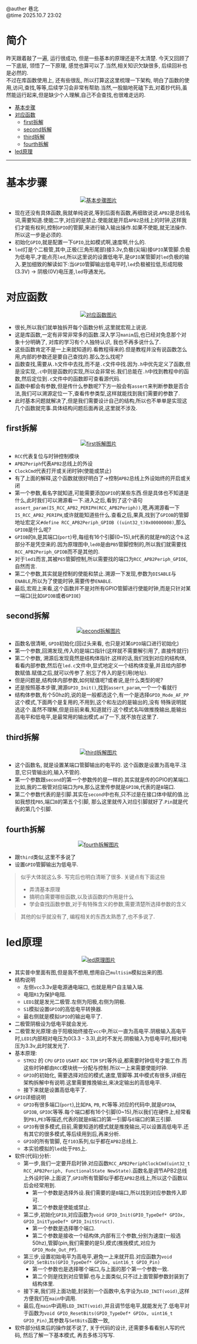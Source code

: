 @auther 巷北  
@time 2025.10.7 23:02  
# 简介
昨天跟着敲了一遍, 运行很成功, 但是一些基本的原理还是不太清楚. 今天又回顾了一下底层, 领悟了一下原理, 感觉也算可以了.当然,相关知识欠缺很多, 后续回补也是必然的.  
不过在库函数使用上, 还有些很乱, 所以打算这这里梳理一下架构, 明白了函数的使用,访问,查找,等等,后续学习会非常有帮助.当然,一股脑地死磕下去,对着抄代码,虽然能运行起来,但是缺少个人理解,自己不会查找,也很难走远的.

- [基本步骤](#基本步骤)
- [对应函数](#对应函数)
    - [first拆解](#first拆解)
    - [second拆解](#second拆解)
    - [third拆解](#third拆解)
    - [fourth拆解](#fourth拆解)
- [led原理](#led原理)

---

# 基本步骤

<p align="center">
    <a href = "https://github.com" target="_blank">
        <img src=".\assets\架构拆解\00基本步骤.svg" alt="基本步骤图片" title = "基本步骤">
    </a>
</p>

- 现在还没有具体函数,我就单纯说说,等到后面有函数,再细致说说.`APB2`是总线名词,需要知道.使能二字,对应的是禁止.使能就是开启`APB2`总线上的时钟,这样我们才能有权利,控制`GPIO`的管脚,来进行输入输出操作.如果不使能,就无法操作.所以这一步是必须的.
- 初始化`GPIO`,就是配置一下`GPIO`,比如模式啊,速度啊,什么的.
- `led`灯是个二极管,其中,正极(三角形尾部)接3.3v,负极(尖端)接`GPIO`某管脚.负极为低电平,才能点亮`led`,所以这里说的设置低电平,是`GPIO`某管脚对`led`负极的输入.更加细致的解读如下:当`GPIO`管脚输出低电平时,`led`负极被拉低,形成阳极(3.3V) → 阴极(0V)电压差,`led`导通发光。

# 对应函数

<p align="center">
    <a href = "https://github.com" target="_blank">
        <img src=".\assets\架构拆解\01对应函数.svg" alt="对应函数图片" title = "对应函数">
    </a>
</p>

- 很长,所以我们就单独拆开每个函数分析,这里就宏观上说说.
- 这是库函数,一定有非常非常多的函数.深入学习`manim`后,也已经对免息那个对象十分明确了, 对库的学习有个人独特认识, 我也不再多说什么了.
- 这些函数肯定不是一上来就知道的.看教程得来的.但是教程并没有说函数怎么用,内部的参数还是要自己查找的.那么怎么找呢?
- 函数查找,需要从`.h`文件中去找,而不是`.c`文件中找.因为`.h`中优先定义了函数,但是没实现,`.c`中则是函数的实现,所以会非常长.我们总能在`.h`中找到教程中的函数,然后定位到`.c`文件中的函数即可查看源代码.
- 函数中都会有参数,但是传什么参数呢?下方一般会有`assert`来判断参数是否合法,我们可以溯源定位一下,查看传参类型,这样就能找到我们需要的参数了.
- 此时基本问题就解决了,但是我们需要设计自己的结构,所以也不单单是实现这几个函数就完事.具体结构问题后面再说,这里就不涉及.

## first拆解

<p align="center">
    <a href = "https://github.com" target="_blank">
        <img src=".\assets\架构拆解\02first拆解.svg" alt="first拆解图片" title = "first拆解">
    </a>
</p>

- `RCC`代表复位与时钟控制模块
- `APB2Periph`代表`APB2`总线上的外设
- `ClockCmd`代表打开或关闭时钟(使能或禁止)
- 有了上面的解释,这个函数就很好明白了->控制`APB2`总线上外设始终的开启或关闭
- 第一个参数,看名字就知道,可能需要添加`GPIO`的某些东西.但是具体也不知道是什么,此时我们可以溯源看一下.进入之后,看到了这个语句`assert_param(IS_RCC_APB2_PERIPH(RCC_APB2Periph))`,嗯,再溯源看一下`IS_RCC_APB2_PERIPH`,或许就能知道些什么.查看之后,果真,找到了`GPIOB`的管脚地址宏定义`#define RCC_APB2Periph_GPIOB ((uint32_t)0x00000008)`,那么`GPIOB`是什么呢?
- `GPIOB`的`B`,是其端口(`port`)号,每组有16个引脚(0~15),`B`代表的就是`PB`的这个`B`.这部分不是凭空来的.因为原理图中,`led0`是由`PB5`管脚控制的,所以我们就需要找`RCC_APB2Periph_GPIOB`而不是其他的.
- 对于`led1`而言,其被`PE5`管脚控制,所以需要找的端口为`RCC_APB2Periph_GPIOE`, 自然而言.
- 第二个参数,其实就是控制的使能和禁止.溯源一下发现,参数为`DISABLE`与`ENABLE`,所以为了使能时钟,需要传参`ENABLE`.
- 最后,宏观上来看,这个函数并不是对所有GPIO管脚进行使能时钟,而是只针对某一端口(比如`GPIOB`或者`GPIOE`)

## second拆解

<p align="center">
    <a href = "https://github.com" target="_blank">
        <img src=".\assets\架构拆解\03second拆解.svg" alt="second拆解图片" title = "second拆解">
    </a>
</p>

- 函数名很清晰, `GPIO`初始化(回过头来看, 也只是对某`GPIO`端口进行初始化)
- 第一个参数,回溯发现,传入的是端口指针(这样就不需要解引用了, 直接传就行)
- 第二个参数, 溯源后发现竟然是结构体指针.这样的话,我们找到对应的结构体,看看内部参数,然后在`led.c`文件中,显式地定义一个结构体变量,并且给内部参数赋值.赋值之后,就可以传参了.别忘了传入的是引用(地址).
- 但是问题是,结构体内部参数,如何赋值呢?或者说,是什么类型的呢?
- 还是按照基本步骤,溯源`GPIO_Init()`,找到`assert_param`,一个一个看就行
- 结构体参数,有个50hz的,说的是一般都选这个,有一个是选择`GPIO_Mode_AF_PP`这个模式,下面两个是复用的,不用到,这个和左边的是输出的,没有 特殊说明就选这个.虽然不理解,但是目前来看,知道就行.这个模式名叫做推挽输出,能输出高电平和低电平,是最常用的输出模式.ai了一下,就不放在这里了.

## third拆解

<p align="center">
    <a href = "https://github.com" target="_blank">
        <img src=".\assets\架构拆解\04third拆解.svg" alt="third拆解图片" title = "third拆解">
    </a>
</p>

- 这个函数名, 就是设置某端口管脚输出的电平的. 这个函数是设置为高电平.注意,它只管输出的,输入不管的.
- 第一个参数跟`second`的第一个参数传的是一样的.其实就是传的GPIO的某端口.比如,我的二极管对应端口为`PB`,那么这里传参就是`GPIOB`,代表的是`B`端口.
- 第二个参数代表的是引脚.其实在`second`中也有,只不过是在接口体中赋的值.比如我想找`PB5`,端口`B`的第五个引脚, 那么这里就传入对应引脚就好了.`Pin`就是代表的第几个引脚.

## fourth拆解

<p align="center">
    <a href = "https://github.com" target="_blank">
        <img src=".\assets\架构拆解\05fourth拆解.svg" alt="fourth拆解图片" title = "fourth拆解">
    </a>
</p>

- 跟`third`类似,这里不多说了
- 设置`GPIO`管脚输出为低电平.

> 似乎大体就这么多. 写完后也明白清晰了很多.
> 关键点有下面这些
> - 弄清基本原理
> - 搞明白需要哪些函数,以及该函数的作用是什么
> - 学会查找函数参数,对于有特殊含义的参数,需要清楚所选择参数的含义

> 其他的似乎就没有了, 编程相关的东西太熟悉了,也不多说了.

# led原理

<p align="center">
    <a href = "https://github.com" target="_blank">
        <img src=".\assets\架构拆解\led原理图.png" alt="led原理图片" title = "led原理图">
    </a>
</p>

- 其实普中里面有图,但是我不想用,想用自己`multisim`模拟出来的图.
- 结构说明
    - 左侧`vcc`3.3v是电源通电端口, 也就是用户自主输入端.
    - 电阻`R1`为保护电阻.
    - `LED1`就是发光二极管.左侧为阳极,右侧为阴极.
    - `S1`模拟设置`GPIO`的高低电平转换器.
    - 最右侧就是模拟`GPIO`的输出电平了.
- 二极管阴极设为低电平就会发光.
- 二极管发光原理:由于阳极始终接在`vcc`中,所以一直为高电平.阴极输入高电平时,`LED1`内部相对电压为0(3.3 - 3.3),此时不发光.阴极输入为低电平时,相对电压为3.3v,此时就发光了.
- 基本原理:
    - `STM32` 的 `CPU` `GPIO` `USART` `ADC` `TIM` `SPI`等外设,都需要时钟信号才能工作.而这些时钟都由`RCC`模块统一分配与控制.所以一上来需要使能时钟.
    - `GPIO`的初始化, 需要选择对应的模式,速度,管脚等.其中模式有很多,详细在架构拆解中有说明.这里需要推挽输出,来决定输出的高低电平.
    - 接下来就是设置高低电平了.
- `GPIO`详细说明
    - `GPIO`有很多端口(`port`),比如`PA`, `PB`, `PC`等等.对应的代码中,就是`GPIOA`, `GPIOB`, `GPIOC`等等.每个端口都有16个引脚(0~15),所以我们在硬件上,经常看到`PB1`,`PE3`等描述,代表的就是`B`端口的第一引脚与`E`端口的第三引脚.
    - `GPIO`有很多模式,目前,需要知道的模式就是推挽输出,可以设置高低电平.还有其它的很多模式,等后续用到后,再来分析.
    - `GPIO`的所有管脚, 在`f103`系列,似乎都在`APB2`总线上.
    - 本实验模拟的`led`处于`PB5`上.
- 软件(代码)分析:
    - 第一步,我们一定要开启时钟.对应函数`RCC_APB2PeriphClockCmd(uint32_t RCC_APB2Periph, FunctionalState NewState)`.函数名是调节APB2总线上外设时钟.上面说了,`GPIO`所有管脚似乎都在`APB2`总线上,所以这个函数以后会经常用到.
        - 第一个参数是选择外设.我们需要的是`B`端口,所以找到对应参数传入即可.
        - 第二个参数是使能或禁止.
    - 第二步,初始化`GPIO`,对应函数为`void GPIO_Init(GPIO_TypeDef* GPIOx, GPIO_InitTypeDef* GPIO_InitStruct)`.
        - 第一个参数是选择哪个端口.
        - 第二个参数是接收一个结构体,内部有三个参数,分别为速度(一般选50hz),管脚(pin,我们需要的是5),模式(推挽模式,对应为`GPIO_Mode_Out_PP`).
    - 第三步,设置初始电平为高电平,避免一上来就开启.对应函数为`void GPIO_SetBits(GPIO_TypeDef* GPIOx, uint16_t GPIO_Pin)`
        - 第一个参数也是选择哪个端口,与上面的那个第一个参数一致.
        - 第二个则是找到对应管脚.也与上面类似,只不过上面管脚参数封装到了结构体里.
    - 接下来,我们将上面功能,封装到一个函数中,名字设为`LED_INIT(void)`,这样方便我们在`main`中调用.
    - 最后,在`main`中调用`LED_INIT(void)`,并且调节低电平,就能发光了.低电平对于函数为`void GPIO_ResetBits(GPIO_TypeDef* GPIOx, uint16_t GPIO_Pin)`,其参数与`SetBits`函数一致,
- 软件部分结束后的操作就不说了, 关于代码的设计, 还需要多看看别人写的代码, 然后了解一下基本模式, 再去多练习写写.
